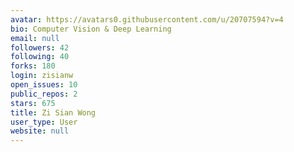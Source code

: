 ```yaml
---
avatar: https://avatars0.githubusercontent.com/u/20707594?v=4
bio: Computer Vision & Deep Learning
email: null
followers: 42
following: 40
forks: 180
login: zisianw
open_issues: 10
public_repos: 2
stars: 675
title: Zi Sian Wong
user_type: User
website: null
---
```

